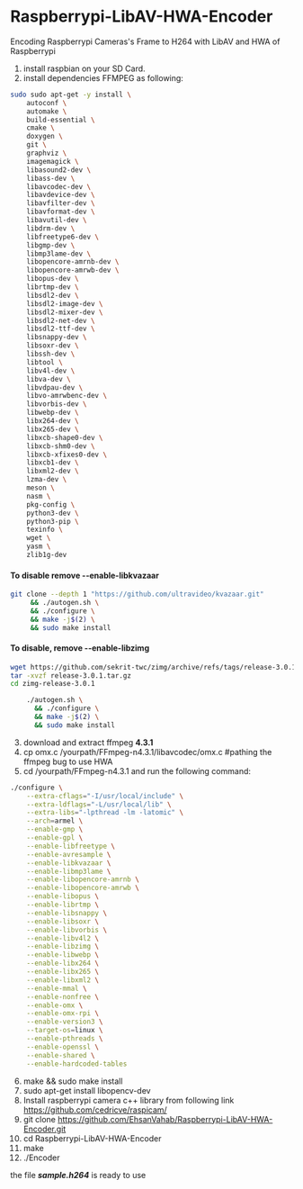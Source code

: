

# Raspberrypi-LibAV-HWA-Encoder
Encoding Raspberrypi Cameras's Frame to H264 with LibAV and HWA of Raspberrypi

1. install raspbian on your SD Card.
2. install dependencies FFMPEG as following:

```bash
sudo sudo apt-get -y install \
    autoconf \
    automake \
    build-essential \
    cmake \
    doxygen \
    git \
    graphviz \
    imagemagick \
    libasound2-dev \
    libass-dev \
    libavcodec-dev \
    libavdevice-dev \
    libavfilter-dev \
    libavformat-dev \
    libavutil-dev \
    libdrm-dev \
    libfreetype6-dev \
    libgmp-dev \
    libmp3lame-dev \
    libopencore-amrnb-dev \
    libopencore-amrwb-dev \
    libopus-dev \
    librtmp-dev \
    libsdl2-dev \
    libsdl2-image-dev \
    libsdl2-mixer-dev \
    libsdl2-net-dev \
    libsdl2-ttf-dev \
    libsnappy-dev \
    libsoxr-dev \
    libssh-dev \
    libtool \
    libv4l-dev \
    libva-dev \
    libvdpau-dev \
    libvo-amrwbenc-dev \
    libvorbis-dev \
    libwebp-dev \
    libx264-dev \
    libx265-dev \
    libxcb-shape0-dev \
    libxcb-shm0-dev \
    libxcb-xfixes0-dev \
    libxcb1-dev \
    libxml2-dev \
    lzma-dev \
    meson \
    nasm \
    pkg-config \
    python3-dev \
    python3-pip \
    texinfo \
    wget \
    yasm \
    zlib1g-dev
```

#### To disable remove --enable-libkvazaar

   ```bash
 git clone --depth 1 "https://github.com/ultravideo/kvazaar.git" 
        && ./autogen.sh \
        && ./configure \
        && make -j$(2) \
        && sudo make install
```

#### To disable, remove --enable-libzimg

```bash
wget https://github.com/sekrit-twc/zimg/archive/refs/tags/release-3.0.1.tar.gz
tar -xvzf release-3.0.1.tar.gz
cd zimg-release-3.0.1

    ./autogen.sh \
      && ./configure \
      && make -j$(2) \
      && sudo make install
```



3. download and extract ffmpeg **4.3.1**
4. cp omx.c  /yourpath/FFmpeg-n4.3.1/libavcodec/omx.c #pathing the ffmpeg bug to use HWA
5. cd /yourpath/FFmpeg-n4.3.1 and run the following command:

```bash
./configure \
    --extra-cflags="-I/usr/local/include" \
    --extra-ldflags="-L/usr/local/lib" \
    --extra-libs="-lpthread -lm -latomic" \
    --arch=armel \
    --enable-gmp \
    --enable-gpl \
    --enable-libfreetype \
    --enable-avresample \
    --enable-libkvazaar \
    --enable-libmp3lame \
    --enable-libopencore-amrnb \
    --enable-libopencore-amrwb \
    --enable-libopus \
    --enable-librtmp \
    --enable-libsnappy \
    --enable-libsoxr \
    --enable-libvorbis \
    --enable-libv4l2 \
    --enable-libzimg \
    --enable-libwebp \
    --enable-libx264 \
    --enable-libx265 \
    --enable-libxml2 \
    --enable-mmal \
    --enable-nonfree \
    --enable-omx \
    --enable-omx-rpi \
    --enable-version3 \
    --target-os=linux \
    --enable-pthreads \
    --enable-openssl \
    --enable-shared \
    --enable-hardcoded-tables
```


6. make && sudo make install
7.  sudo apt-get install libopencv-dev
8. Install raspberrypi camera c++ library from following link https://github.com/cedricve/raspicam/
9. git clone https://github.com/EhsanVahab/Raspberrypi-LibAV-HWA-Encoder.git
11. cd  Raspberrypi-LibAV-HWA-Encoder
12. make
13. ./Encoder

the file ***sample.h264*** is ready to use

